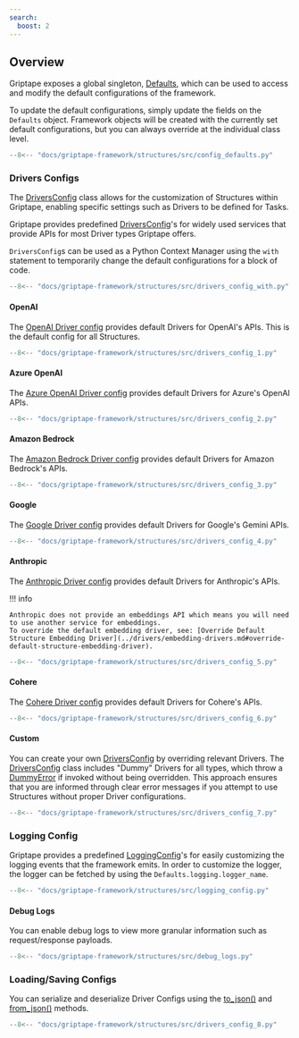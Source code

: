 ```yaml
---
search:
  boost: 2
---
```


## Overview

Griptape exposes a global singleton, [Defaults](../../reference/griptape/configs/defaults_config.md), which can be used to access and modify the default configurations of the framework.

To update the default configurations, simply update the fields on the `Defaults` object.
Framework objects will be created with the currently set default configurations, but you can always override at the individual class level.

```python
--8<-- "docs/griptape-framework/structures/src/config_defaults.py"
```

### Drivers Configs

The [DriversConfig](../../reference/griptape/configs/drivers/drivers_config.md) class allows for the customization of Structures within Griptape, enabling specific settings such as Drivers to be defined for Tasks.

Griptape provides predefined [DriversConfig](../../reference/griptape/configs/drivers/drivers_config.md)'s for widely used services that provide APIs for most Driver types Griptape offers.

`DriversConfig`s can be used as a Python Context Manager using the `with` statement to temporarily change the default configurations for a block of code.

```python
--8<-- "docs/griptape-framework/structures/src/drivers_config_with.py"
```

#### OpenAI

The [OpenAI Driver config](../../reference/griptape/configs/drivers/openai_drivers_config.md) provides default Drivers for OpenAI's APIs. This is the default config for all Structures.

```python
--8<-- "docs/griptape-framework/structures/src/drivers_config_1.py"
```

#### Azure OpenAI

The [Azure OpenAI Driver config](../../reference/griptape/configs/drivers/azure_openai_drivers_config.md) provides default Drivers for Azure's OpenAI APIs.

```python
--8<-- "docs/griptape-framework/structures/src/drivers_config_2.py"
```

#### Amazon Bedrock

The [Amazon Bedrock Driver config](../../reference/griptape/configs/drivers/amazon_bedrock_drivers_config.md) provides default Drivers for Amazon Bedrock's APIs.

```python
--8<-- "docs/griptape-framework/structures/src/drivers_config_3.py"
```

#### Google

The [Google Driver config](../../reference/griptape/configs/drivers/google_drivers_config.md) provides default Drivers for Google's Gemini APIs.

```python
--8<-- "docs/griptape-framework/structures/src/drivers_config_4.py"
```

#### Anthropic

The [Anthropic Driver config](../../reference/griptape/configs/drivers/anthropic_drivers_config.md) provides default Drivers for Anthropic's APIs.

!!! info

    Anthropic does not provide an embeddings API which means you will need to use another service for embeddings.
    To override the default embedding driver, see: [Override Default Structure Embedding Driver](../drivers/embedding-drivers.md#override-default-structure-embedding-driver).

```python
--8<-- "docs/griptape-framework/structures/src/drivers_config_5.py"
```

#### Cohere

The [Cohere Driver config](../../reference/griptape/configs/drivers/cohere_drivers_config.md) provides default Drivers for Cohere's APIs.

```python
--8<-- "docs/griptape-framework/structures/src/drivers_config_6.py"
```

#### Custom

You can create your own [DriversConfig](../../reference/griptape/configs/drivers/drivers_config.md) by overriding relevant Drivers.
The [DriversConfig](../../reference/griptape/configs/drivers/drivers_config.md) class includes "Dummy" Drivers for all types, which throw a [DummyError](../../reference/griptape/exceptions/dummy_exception.md) if invoked without being overridden.
This approach ensures that you are informed through clear error messages if you attempt to use Structures without proper Driver configurations.

```python
--8<-- "docs/griptape-framework/structures/src/drivers_config_7.py"
```

### Logging Config

Griptape provides a predefined [LoggingConfig](../../reference/griptape/configs/logging/logging_config.md)'s for easily customizing the logging events that the framework emits. In order to customize the logger, the logger can be fetched by using the `Defaults.logging.logger_name`.

```python
--8<-- "docs/griptape-framework/structures/src/logging_config.py"
```

#### Debug Logs

You can enable debug logs to view more granular information such as request/response payloads.

```python
--8<-- "docs/griptape-framework/structures/src/debug_logs.py"
```

### Loading/Saving Configs

You can serialize and deserialize Driver Configs using the [to_json()](../../reference/griptape/mixins/serializable_mixin.md#griptape.mixins.serializable_mixin.SerializableMixin.to_json) and [from_json()](../../reference/griptape/mixins/serializable_mixin.md#griptape.mixins.serializable_mixin.SerializableMixin.from_json) methods.

```python
--8<-- "docs/griptape-framework/structures/src/drivers_config_8.py"
```
